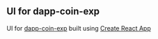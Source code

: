 ## UI for dapp-coin-exp

UI for [dapp-coin-exp](https://github.com/albertc44/dapp-coin-exp) built using [Create React App](https://github.com/facebookincubator/create-react-app)
